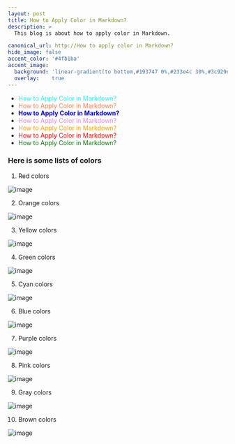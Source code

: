 ```yaml
---
layout: post
title: How to Apply Color in Markdown?
description: >
  This blog is about how to apply color in Markdown.

canonical_url: http://How to apply color in Markdown?
hide_image: false
accent_color: '#4fb1ba'
accent_image:
  background: 'linear-gradient(to bottom,#193747 0%,#233e4c 30%,#3c929e 50%,#d5d5d4 70%,#cdccc8 100%)'
  overlay:    true
---
```


<style>
c { color: cyan }
d { color: #FF7F50 }  
b { color: blue }
v { color: violet }
i { color: indigo }
o { color: Orange }
a { color: aquamarine }
r { color: Red }
g { color: Green }
</style>

- <c>How to Apply Color in Markdown?</c>
- <d>How to Apply Color in Markdown?</d>
- <b>How to Apply Color in Markdown?</b>
- <v>How to Apply Color in Markdown?</v>
- <o>How to Apply Color in Markdown?</o>
- <r>How to Apply Color in Markdown?</r>
- <g>How to Apply Color in Markdown?</g>


### Here is some lists of colors

1. Red colors

![image](https://user-images.githubusercontent.com/37147511/175800175-c6f535c0-5022-4a9b-89c1-9aeb4ec0ae27.png)

2. Orange colors

![image](https://user-images.githubusercontent.com/37147511/175800173-78e701b2-bfef-4b8f-b813-8bbfa992b5af.png)

3. Yellow colors

![image](https://user-images.githubusercontent.com/37147511/175800168-a0cdf55d-699c-4fe9-b77e-9b6d224fe86b.png)

4. Green colors

![image](https://user-images.githubusercontent.com/37147511/175800165-5d49c07a-634e-46ee-a608-76a015c4c691.png)

5. Cyan colors

![image](https://user-images.githubusercontent.com/37147511/175800159-ecf01545-414a-4bcf-b4b0-9bb1d9ca6793.png)

6. Blue colors

![image](https://user-images.githubusercontent.com/37147511/175800154-e7c2c845-92f0-406e-91d1-47cd5423fb05.png)

7. Purple colors

![image](https://user-images.githubusercontent.com/37147511/175800150-d0030c8d-ba22-48f7-9f4d-65d7c02f8ac1.png)

8. Pink colors

![image](https://user-images.githubusercontent.com/37147511/175800149-e735e035-0f02-48d7-a6fc-f98d675c3246.png)

9. Gray colors

![image](https://user-images.githubusercontent.com/37147511/175800146-6d4af159-a47d-48ae-92b9-3ae4f088d82b.png)

10. Brown colors

![image](https://user-images.githubusercontent.com/37147511/175800132-ebe761f7-b40b-42bf-8030-10ad19e091f1.png)


